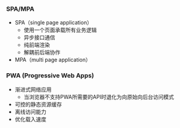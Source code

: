 ### SPA/MPA
 - SPA（single page application）
   - 使用一个页面承载所有业务逻辑
   - 异步接口通信
   - 纯前端渲染
   - 解耦前后端协作
 - MPA（multi page application）

### PWA (Progressive Web Apps) 

 - 渐进式网络应用
   - 当浏览器不支持PWA所需要的API时退化为向原始向后台访问模式
 - 可控的静态资源缓存
 - 离线访问能力
 - 优化载入速度
